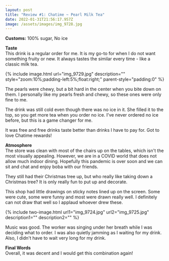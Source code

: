 ```yaml
---
layout: post
title: "Review #1: Chatime ~ Pearl Milk Tea"
date: 2022-01-31T21:56:17.957Z
image: /assets/images/img_9728.jpg
---
```

**Customs:** 100% sugar, No ice

**Taste**\
This drink is a regular order for me. It is my go-to for when I do not want something fruity or new. It always tastes the similar every time - like a classic milk tea.

{% include image.html url="img_9729.jpg"  description="" style="zoom:10%;padding-left:5%;float:right;" parent-style="padding:0" %}

The pearls were chewy, but a bit hard in the center when you bite down on them. I personally like my pearls fresh and chewy, so these ones were only fine to me.

The drink was still cold even though there was no ice in it. She filled it to the top, so you get more tea when you order no ice. I've never ordered no ice before, but this is a game changer for me.

It was free and free drinks taste better than drinks I have to pay for. Got to love Chatime rewards!

**Atmosphere**\
The store was clean with most of the chairs up on the tables, which isn't the most visually appealing. However, we are in a COVID world that does not allow much indoor dining. Hopefully this pandemic is over soon and we can sit and chat and enjoy boba with our friends.

They still had their Christmas tree up, but who really like taking down a Christmas tree? It is only really fun to put up and decorate.

This shop had little drawings on sticky notes lined up on the screen. Some were cute, some were funny and most were drawn really well. I definitely can not draw that well so I applaud whoever drew these.

{% include two-image.html url1="img_9724.jpg" url2="img_9725.jpg" description1="" description2="" %}

Music was good. The worker was singing under her breath while I was deciding what to order. I was also quietly jamming as I waiting for my drink. Also, I didn't have to wait very long for my drink.

**Final Words**\
Overall, it was decent and I would get this combination again!
